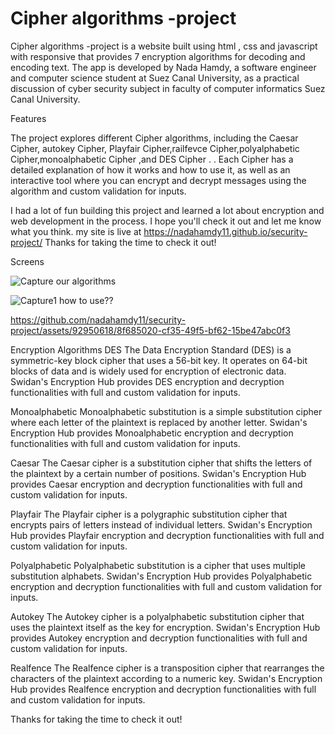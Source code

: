 # Cipher algorithms -project
Cipher algorithms -project is a website built using html , css and javascript with responsive that provides 7 encryption algorithms for decoding and encoding text. The app is developed by  Nada Hamdy, a software engineer and computer science student at Suez Canal University, as a practical discussion of cyber security subject in faculty of computer informatics Suez Canal University.

Features

The project explores different Cipher algorithms, including the Caesar Cipher, autokey Cipher, Playfair Cipher,railfevce Cipher,polyalphabetic Cipher,monoalphabetic Cipher ,and DES Cipher .
. Each Cipher has a detailed explanation of how it works and how to use it, as well as an interactive tool where you can encrypt and decrypt messages using the algorithm and custom validation for inputs.

I had a lot of fun building this project and learned a lot about encryption and web development in the process. I hope you'll check it out and let me know what you think.
my site is live at https://nadahamdy11.github.io/security-project/
Thanks for taking the time to check it out!


Screens

![Capture](https://github.com/nadahamdy11/security-project/assets/92950618/36d7adfc-1b87-4dd2-869d-efce053a3974)
 our algorithms
 
 ![Capture1](https://github.com/nadahamdy11/security-project/assets/92950618/b352c37f-0aae-407b-ac05-2bbc503d3f58)
how to use??


https://github.com/nadahamdy11/security-project/assets/92950618/8f685020-cf35-49f5-bf62-15be47abc0f3


Encryption Algorithms
DES
The Data Encryption Standard (DES) is a symmetric-key block cipher that uses a 56-bit key. It operates on 64-bit blocks of data and is widely used for encryption of electronic data. Swidan's Encryption Hub provides DES encryption and decryption functionalities with full and custom validation for inputs.

Monoalphabetic
Monoalphabetic substitution is a simple substitution cipher where each letter of the plaintext is replaced by another letter. Swidan's Encryption Hub provides Monoalphabetic encryption and decryption functionalities with full and custom validation for inputs.

Caesar
The Caesar cipher is a substitution cipher that shifts the letters of the plaintext by a certain number of positions. Swidan's Encryption Hub provides Caesar encryption and decryption functionalities with full and custom validation for inputs.

Playfair
The Playfair cipher is a polygraphic substitution cipher that encrypts pairs of letters instead of individual letters. Swidan's Encryption Hub provides Playfair encryption and decryption functionalities with full and custom validation for inputs.

Polyalphabetic
Polyalphabetic substitution is a cipher that uses multiple substitution alphabets. Swidan's Encryption Hub provides Polyalphabetic encryption and decryption functionalities with full and custom validation for inputs.

Autokey
The Autokey cipher is a polyalphabetic substitution cipher that uses the plaintext itself as the key for encryption. Swidan's Encryption Hub provides Autokey encryption and decryption functionalities with full and custom validation for inputs.

Realfence
The Realfence cipher is a transposition cipher that rearranges the characters of the plaintext according to a numeric key. Swidan's Encryption Hub provides Realfence encryption and decryption functionalities with full and custom validation for inputs.


Thanks for taking the time to check it out!
